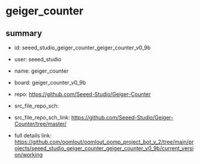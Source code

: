 # geiger_counter
 
## summary 
* id: seeed_studio_geiger_counter_geiger_counter_v0_9b
* user: seeed_studio
* name: geiger_counter
* board: geiger_counter_v0_9b
* repo: https://github.com/Seeed-Studio/Geiger-Counter



* src_file_repo_sch: 
* src_file_repo_sch_link: https://github.com/Seeed-Studio/Geiger-Counter/tree/master/
* full details link: https://github.com/oomlout/oomlout_oomp_project_bot_v_2/tree/main/projects/seeed_studio_geiger_counter_geiger_counter_v0_9b/current_version/working  







